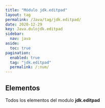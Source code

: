```yaml
---
title: "Módulo jdk.editpad"
layout: tag
permalink: /Java/tag/jdk.editpad/
date: 2020-12-29
key: Java.dulojdk.editpad
sidebar: 
  nav: java
aside: 
  toc: true
pagination: 
  enabled: true
  tag: "jdk.editpad"
  permalink: /:num/
---
```


<h2>Elementos</h2>
Todos los elementos del modulo <strong>jdk.editpad</strong>
